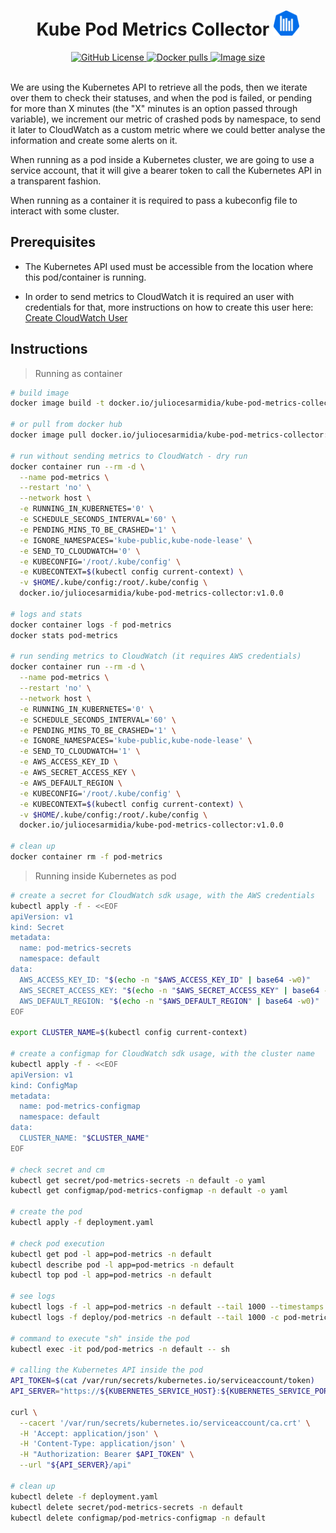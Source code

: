 <div align="center">

# Kube Pod Metrics Collector <img src="https://raw.githubusercontent.com/juliocesarscheidt/kube-pod-metrics-collector/main/images/logo.png" alt="Logo" height="40px"/>

</div>

<div align="center">
  <a href="https://github.com/juliocesarscheidt/kube-pod-metrics-collector/blob/main/LICENSE">
    <img target="_blank" alt="GitHub License" src="https://img.shields.io/github/license/juliocesarscheidt/kube-pod-metrics-collector?logo=GitHub&style=flat-square">
  </a>
  <a href="https://hub.docker.com/repository/docker/juliocesarmidia/kube-pod-metrics-collector">
    <img target="_blank" alt="Docker pulls" src="https://img.shields.io/docker/pulls/juliocesarmidia/kube-pod-metrics-collector?color=%23099cec&logo=Docker&style=flat-square">
  </a>
  <a href="https://hub.docker.com/repository/docker/juliocesarmidia/kube-pod-metrics-collector">
    <img target="_blank" alt="Image size" src="https://img.shields.io/docker/image-size/juliocesarmidia/kube-pod-metrics-collector/latest?logo=Docker&style=flat-square">
  </a>
</div>

<br>

We are using the Kubernetes API to retrieve all the pods, then we iterate over them to check their statuses, and when the pod is failed, or pending for more than X minutes (the "X" minutes is an option passed through variable), we increment our metric of crashed pods by namespace, to send it later to CloudWatch as a custom metric where we could better analyse the information and create some alerts on it.

When running as a pod inside a Kubernetes cluster, we are going to use a service account, that it will give a bearer token to call the Kubernetes API in a transparent fashion.

When running as a container it is required to pass a kubeconfig file to interact with some cluster.

## Prerequisites

- The Kubernetes API used must be accessible from the location where this pod/container is running.

- In order to send metrics to CloudWatch it is required an user with credentials for that, more instructions on how to create this user here: [Create CloudWatch User](./cloudwatch-user.md)

## Instructions

> Running as container

```bash
# build image
docker image build -t docker.io/juliocesarmidia/kube-pod-metrics-collector:v1.0.0 ./src

# or pull from docker hub
docker image pull docker.io/juliocesarmidia/kube-pod-metrics-collector:v1.0.0

# run without sending metrics to CloudWatch - dry run
docker container run --rm -d \
  --name pod-metrics \
  --restart 'no' \
  --network host \
  -e RUNNING_IN_KUBERNETES='0' \
  -e SCHEDULE_SECONDS_INTERVAL='60' \
  -e PENDING_MINS_TO_BE_CRASHED='1' \
  -e IGNORE_NAMESPACES='kube-public,kube-node-lease' \
  -e SEND_TO_CLOUDWATCH='0' \
  -e KUBECONFIG='/root/.kube/config' \
  -e KUBECONTEXT=$(kubectl config current-context) \
  -v $HOME/.kube/config:/root/.kube/config \
  docker.io/juliocesarmidia/kube-pod-metrics-collector:v1.0.0

# logs and stats
docker container logs -f pod-metrics
docker stats pod-metrics

# run sending metrics to CloudWatch (it requires AWS credentials)
docker container run --rm -d \
  --name pod-metrics \
  --restart 'no' \
  --network host \
  -e RUNNING_IN_KUBERNETES='0' \
  -e SCHEDULE_SECONDS_INTERVAL='60' \
  -e PENDING_MINS_TO_BE_CRASHED='1' \
  -e IGNORE_NAMESPACES='kube-public,kube-node-lease' \
  -e SEND_TO_CLOUDWATCH='1' \
  -e AWS_ACCESS_KEY_ID \
  -e AWS_SECRET_ACCESS_KEY \
  -e AWS_DEFAULT_REGION \
  -e KUBECONFIG='/root/.kube/config' \
  -e KUBECONTEXT=$(kubectl config current-context) \
  -v $HOME/.kube/config:/root/.kube/config \
  docker.io/juliocesarmidia/kube-pod-metrics-collector:v1.0.0

# clean up
docker container rm -f pod-metrics
```

> Running inside Kubernetes as pod

```bash
# create a secret for CloudWatch sdk usage, with the AWS credentials
kubectl apply -f - <<EOF
apiVersion: v1
kind: Secret
metadata:
  name: pod-metrics-secrets
  namespace: default
data:
  AWS_ACCESS_KEY_ID: "$(echo -n "$AWS_ACCESS_KEY_ID" | base64 -w0)"
  AWS_SECRET_ACCESS_KEY: "$(echo -n "$AWS_SECRET_ACCESS_KEY" | base64 -w0)"
  AWS_DEFAULT_REGION: "$(echo -n "$AWS_DEFAULT_REGION" | base64 -w0)"
EOF

export CLUSTER_NAME=$(kubectl config current-context)

# create a configmap for CloudWatch sdk usage, with the cluster name
kubectl apply -f - <<EOF
apiVersion: v1
kind: ConfigMap
metadata:
  name: pod-metrics-configmap
  namespace: default
data:
  CLUSTER_NAME: "$CLUSTER_NAME"
EOF

# check secret and cm
kubectl get secret/pod-metrics-secrets -n default -o yaml
kubectl get configmap/pod-metrics-configmap -n default -o yaml

# create the pod
kubectl apply -f deployment.yaml

# check pod execution
kubectl get pod -l app=pod-metrics -n default
kubectl describe pod -l app=pod-metrics -n default
kubectl top pod -l app=pod-metrics -n default

# see logs
kubectl logs -f -l app=pod-metrics -n default --tail 1000 --timestamps
kubectl logs -f deploy/pod-metrics -n default --tail 1000 -c pod-metrics --timestamps

# command to execute "sh" inside the pod
kubectl exec -it pod/pod-metrics -n default -- sh

# calling the Kubernetes API inside the pod
API_TOKEN=$(cat /var/run/secrets/kubernetes.io/serviceaccount/token)
API_SERVER="https://${KUBERNETES_SERVICE_HOST}:${KUBERNETES_SERVICE_PORT_HTTPS}"

curl \
  --cacert '/var/run/secrets/kubernetes.io/serviceaccount/ca.crt' \
  -H 'Accept: application/json' \
  -H 'Content-Type: application/json' \
  -H "Authorization: Bearer $API_TOKEN" \
  --url "${API_SERVER}/api"

# clean up
kubectl delete -f deployment.yaml
kubectl delete secret/pod-metrics-secrets -n default
kubectl delete configmap/pod-metrics-configmap -n default
```
